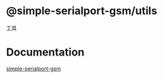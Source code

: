 # @simple-serialport-gsm/utils

工具

# Documentation

[simple-serialport-gsm](https://github.com/imba97/simple-serialport-gsm)
